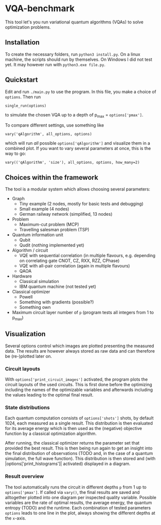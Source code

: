 # VQA-benchmark

This tool let's you run variational quantum algorithms (VQAs) to solve optimization problems.

## Installation

To create the necessary folders, run `python3 install.py`.
On a linux machine, the scripts should run by themselves. On Windows I did not test yet. It may however run with `python3.exe file.py`.

## Quickstart

Edit and run `./main.py` to use the program. In this file, you make a choice of `options`. Then run

	single_run(options)

to simulate the chosen VQA up to a depth of p<sub>max</sub> = `options['pmax']`.

To compare different settings, use something like

	vary('qAlgorithm', all_options, options)

which will run _all_ possible `options['qAlgorithm']` and visualize them in a combined plot.
If you want to vary several parameters at once, this is the way to go:

	vary(('qAlgorithm', 'size'), all_options, options, how_many=2)


## Choices within the framework

The tool is a modular system which allows choosing several parameters:
- Graph
    * Tiny  example (2 nodes, mostly for basic tests and debugging)
	* Small example (4 nodes)
	* German railway network (simplified, 13 nodes)
- Problem
	* Maximum-cut problem (MCP)
	* Travelling salesman problem (TSP)
	<!-- * Transverse field ising model (trafim) -->
- Quantum information unit
	* Qubit
	* Qudit (nothing implemented yet)
- Algorithm / circuit
	* VQE with sequential correlation (in multiple flavours, e.g. depending on correlating gate CNOT, CZ, RXX, RZZ, CPhase)
	* VQE with all-pair   correlation (again in multiple flavours)
	* QAOA
	<!-- * Grover (nothing implemented yet. What is that actually? does it help?) -->
- Hardware
	* Classical simulation
	* IBM quantum machine (not tested yet)
- Classical optimizer
	* Powell
	* Something with gradients (possible?)
	* Something own
- Maximum circuit layer number of `p` (program tests all integers from 1 to p<sub>max</sub>)


## Visualization

Several options control which images are plotted presenting the measured data. The results are however always stored as raw data and can therefore be (re-)plotted later on.

### Circuit layouts

With `options['print_circuit_images']` activated, the program plots the circuit layouts of the used circuits. This is first done before the optimizing including the names of the optimizable variables and afterwards including the values leading to the optimal final result.

### State distributions

Each quantum computation consists of `options['shots']` shots, by default 1024, each measured as a single result. This distribution is then evaluated for its average energy which is then used as the (negative) objective function by a classical optimization algorithm.

After running, the classical optimizer returns the parameter set that provided the best result. This is then being run again to get an insight into the final distribution of observations (TODO and, in the case of a quantum simulation, the full wave function). This distribution is then stored and (with |options['print_histograms']| activated) displayed in a diagram.

### Result overview

The tool automatically runs the circuit in different depths `p` from 1 up to `options['pmax']`. If called via `vary()`, the final results are saved and alltogether plotted into one diagram per inspected quality variable. Possible variables are the rate of optimal results, the average energy, the quantum entropy (TODO) and the runtime.
Each combination of tested parameters `options` leads to one line in the plot, always showing the different depths at the `x`-axis.


